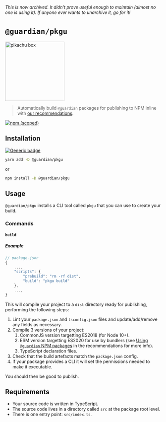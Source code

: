 _This is now archived. It didn't prove useful enough to maintain (almost no one is using it). If anyone ever wants to unarchive it, go for it!_

# `@guardian/pkgu`

<img src="https://user-images.githubusercontent.com/867233/118273242-9f558c80-b4bb-11eb-92f5-d1c2b9b8079b.png" height="191" alt="pikachu box">

> Automatically build `@guardian` packages for publishing to NPM inline with [our recommendations](https://github.com/guardian/recommendations/blob/master/npm-packages.md).

[![npm (scoped)](https://img.shields.io/npm/v/@guardian/pkgu)](https://www.npmjs.com/package/@guardian/pkgu)

## Installation

[![Generic badge](https://img.shields.io/badge/google-chat-259082.svg)](https://chat.google.com/room/AAAAWwBdSMs)

```bash
yarn add -D @guardian/pkgu
```

or

```bash
npm install -D @guardian/pkgu
```

## Usage

`@guardian/pkgu` installs a CLI tool called `pkgu` that you can use to create your build.

### Commands

#### `build`

##### Example

```js
// package.json
{
    ...,
    "scripts": {
        "prebuild": "rm -rf dist",
        "build": "pkgu build"
    },
    ...,
}
```

This will compile your project to a `dist` directory ready for publishing, performing the following steps:

1. Lint your `package.json` and `tsconfig.json` files and update/add/remove any fields as necessary.
2. Compile 3 versions of your project:
    1. CommonJS version targetting ES2018 (for Node 10+).
    2. ESM version targetting ES2020 for use by bundlers (see [Using `@guardian` NPM packages](https://github.com/guardian/recommendations/blob/master/npm-packages.md#using-guardian-npm-packages) in the recommendations for more info).
    3. TypeScript declaration files.
3. Check that the build artefacts match the `package.json` config.
4. If your package provides a CLI it will set the permissions needed to make it executable.

You should then be good to publish.

## Requirements

-   Your source code is written in TypeScript.
-   The source code lives in a directory called `src` at the package root level.
-   There is one entry point: `src/index.ts`.
